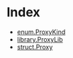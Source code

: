 # Index

<!-- START_INDEX -->
- [enum.ProxyKind](./enum.ProxyKind.md)
- [library.ProxyLib](./library.ProxyLib.md)
- [struct.Proxy](./struct.Proxy.md)
<!-- END_INDEX -->
